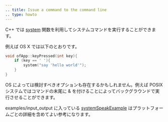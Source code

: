 ```yaml
---
.. title: Issue a command to the command line
.. type: howto
---
```



C++ では [system](http://www.cplusplus.com/reference/cstdlib/system/) 関数を利用してシステムコマンドを実行することができます。

例えば OS X では以下のとおりです。 

```cpp
void ofApp::keyPressed(int key){
    if (key == ' '){
        system("say 'hello world'");
    }
}
```

OS によっては検討すべきオプションも存在するかもしれません。例えば POSIX システムではコマンドの末尾に & を付けることによってバックグラウンドで実行させることができます。 

examples/input\_output に入っている [systemSpeakExample](https://github.com/openframeworks/openFrameworks/tree/master/examples/input_output/systemSpeakExample) はプラットフォームごとの詳細を含めてよい参考になります。 


